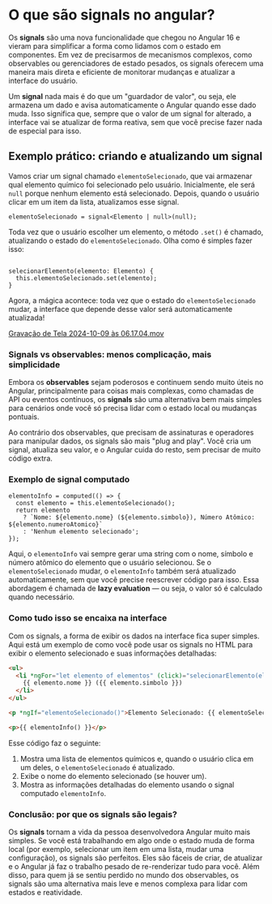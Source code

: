 # O que são signals no angular?

Os **signals** são uma nova funcionalidade que chegou no Angular 16 e vieram para simplificar a forma como lidamos com o estado em componentes. Em vez de precisarmos de mecanismos complexos, como observables ou gerenciadores de estado pesados, os signals oferecem uma maneira mais direta e eficiente de monitorar mudanças e atualizar a interface do usuário.

Um **signal** nada mais é do que um "guardador de valor", ou seja, ele armazena um dado e avisa automaticamente o Angular quando esse dado muda. Isso significa que, sempre que o valor de um signal for alterado, a interface vai se atualizar de forma reativa, sem que você precise fazer nada de especial para isso.

## Exemplo prático: criando e atualizando um signal

Vamos criar um signal chamado `elementoSelecionado`, que vai armazenar qual elemento químico foi selecionado pelo usuário. Inicialmente, ele será `null` porque nenhum elemento está selecionado. Depois, quando o usuário clicar em um item da lista, atualizamos esse signal.

```tsx
elementoSelecionado = signal<Elemento | null>(null);
```

Toda vez que o usuário escolher um elemento, o método `.set()` é chamado, atualizando o estado do `elementoSelecionado`. Olha como é simples fazer isso:

```tsx

selecionarElemento(elemento: Elemento) {
  this.elementoSelecionado.set(elemento);
}
```

Agora, a mágica acontece: toda vez que o estado do `elementoSelecionado` mudar, a interface que depende desse valor será automaticamente atualizada!

[Gravação de Tela 2024-10-09 às 06.17.04.mov](https://prod-files-secure.s3.us-west-2.amazonaws.com/1e28fc35-041c-4435-be2a-185be0a29d28/254175a2-56b2-4b96-bfab-103fa3ab1919/Gravacao_de_Tela_2024-10-09_as_06.17.04.mov)

### Signals vs observables: menos complicação, mais simplicidade

Embora os **observables** sejam poderosos e continuem sendo muito úteis no Angular, principalmente para coisas mais complexas, como chamadas de API ou eventos contínuos, os **signals** são uma alternativa bem mais simples para cenários onde você só precisa lidar com o estado local ou mudanças pontuais.

Ao contrário dos observables, que precisam de assinaturas e operadores para manipular dados, os signals são mais "plug and play". Você cria um signal, atualiza seu valor, e o Angular cuida do resto, sem precisar de muito código extra.

### Exemplo de signal computado

```tsx
elementoInfo = computed(() => {
  const elemento = this.elementoSelecionado();
  return elemento
    ? `Nome: ${elemento.nome} (${elemento.simbolo}), Número Atômico: ${elemento.numeroAtomico}`
    : 'Nenhum elemento selecionado';
});
```

Aqui, o `elementoInfo` vai sempre gerar uma string com o nome, símbolo e número atômico do elemento que o usuário selecionou. Se o `elementoSelecionado` mudar, o `elementoInfo` também será atualizado automaticamente, sem que você precise reescrever código para isso. Essa abordagem é chamada de **lazy evaluation** — ou seja, o valor só é calculado quando necessário.

### Como tudo isso se encaixa na interface

Com os signals, a forma de exibir os dados na interface fica super simples. Aqui está um exemplo de como você pode usar os signals no HTML para exibir o elemento selecionado e suas informações detalhadas:

```html
<ul>
  <li *ngFor="let elemento of elementos" (click)="selecionarElemento(elemento)">
    {{ elemento.nome }} ({{ elemento.simbolo }})
  </li>
</ul>

<p *ngIf="elementoSelecionado()">Elemento Selecionado: {{ elementoSelecionado()?.nome }}</p>

<p>{{ elementoInfo() }}</p>

```

Esse código faz o seguinte:

1. Mostra uma lista de elementos químicos e, quando o usuário clica em um deles, o `elementoSelecionado` é atualizado.
2. Exibe o nome do elemento selecionado (se houver um).
3. Mostra as informações detalhadas do elemento usando o signal computado `elementoInfo`.

### Conclusão: por que os signals são legais?

Os **signals** tornam a vida da pessoa desenvolvedora Angular muito mais simples. Se você está trabalhando em algo onde o estado muda de forma local (por exemplo, selecionar um item em uma lista, mudar uma configuração), os signals são perfeitos. Eles são fáceis de criar, de atualizar e o Angular já faz o trabalho pesado de re-renderizar tudo para você. Além disso, para quem já se sentiu perdido no mundo dos observables, os signals são uma alternativa mais leve e menos complexa para lidar com estados e reatividade.
